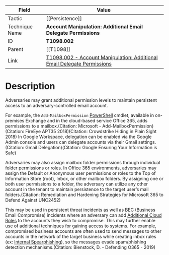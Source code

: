 
|Field|Value|
|---|---|
|Tactic|[[Persistence]]|
|Technique Name|**Account Manipulation: Additional Email Delegate Permissions**|
|ID|**T1098.002**|
|Parent|[[T1098]]|
|Link|[T1098.002 - Account Manipulation: Additional Email Delegate Permissions](https://attack.mitre.org/techniques/T1098/002)|

# Description

Adversaries may grant additional permission levels to maintain persistent access to an adversary-controlled email account. 

For example, the <code>Add-MailboxPermission</code> [PowerShell](https://attack.mitre.org/techniques/T1059/001) cmdlet, available in on-premises Exchange and in the cloud-based service Office 365, adds permissions to a mailbox.(Citation: Microsoft - Add-MailboxPermission)(Citation: FireEye APT35 2018)(Citation: Crowdstrike Hiding in Plain Sight 2018) In Google Workspace, delegation can be enabled via the Google Admin console and users can delegate accounts via their Gmail settings.(Citation: Gmail Delegation)(Citation: Google Ensuring Your Information is Safe) 

Adversaries may also assign mailbox folder permissions through individual folder permissions or roles. In Office 365 environments, adversaries may assign the Default or Anonymous user permissions or roles to the Top of Information Store (root), Inbox, or other mailbox folders. By assigning one or both user permissions to a folder, the adversary can utilize any other account in the tenant to maintain persistence to the target user’s mail folders.(Citation: Remediation and Hardening Strategies for Microsoft 365 to Defend Against UNC2452)

This may be used in persistent threat incidents as well as BEC (Business Email Compromise) incidents where an adversary can add [Additional Cloud Roles](https://attack.mitre.org/techniques/T1098/003) to the accounts they wish to compromise. This may further enable use of additional techniques for gaining access to systems. For example, compromised business accounts are often used to send messages to other accounts in the network of the target business while creating inbox rules (ex: [Internal Spearphishing](https://attack.mitre.org/techniques/T1534)), so the messages evade spam/phishing detection mechanisms.(Citation: Bienstock, D. - Defending O365 - 2019)